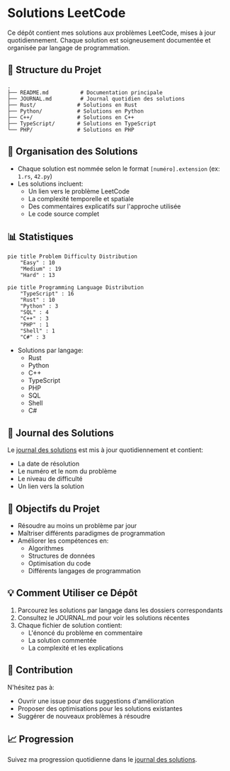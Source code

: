 # Solutions LeetCode

Ce dépôt contient mes solutions aux problèmes LeetCode, mises à jour quotidiennement. Chaque solution est soigneusement documentée et organisée par langage de programmation.

## 📁 Structure du Projet

```
.
├── README.md          # Documentation principale
├── JOURNAL.md         # Journal quotidien des solutions
├── Rust/             # Solutions en Rust
├── Python/           # Solutions en Python
├── C++/              # Solutions en C++
├── TypeScript/       # Solutions en TypeScript
└── PHP/              # Solutions en PHP
```

## 📝 Organisation des Solutions

- Chaque solution est nommée selon le format `[numéro].extension` (ex: `1.rs`, `42.py`)
- Les solutions incluent:
  - Un lien vers le problème LeetCode
  - La complexité temporelle et spatiale
  - Des commentaires explicatifs sur l'approche utilisée
  - Le code source complet

## 📊 Statistiques

```mermaid
pie title Problem Difficulty Distribution
    "Easy" : 10
    "Medium" : 19
    "Hard" : 13
```

```mermaid
pie title Programming Language Distribution
    "TypeScript" : 16
    "Rust" : 10
    "Python" : 3
    "SQL" : 4
    "C++" : 3
    "PHP" : 1
    "Shell" : 1
    "C#" : 3
```

- Solutions par langage:
  - Rust
  - Python
  - C++
  - TypeScript
  - PHP
  - SQL
  - Shell
  - C#

## 📖 Journal des Solutions

Le [journal des solutions](./JOURNAL.md) est mis à jour quotidiennement et contient:
- La date de résolution
- Le numéro et le nom du problème
- Le niveau de difficulté
- Un lien vers la solution

## 🎯 Objectifs du Projet

- Résoudre au moins un problème par jour
- Maîtriser différents paradigmes de programmation
- Améliorer les compétences en:
  - Algorithmes
  - Structures de données
  - Optimisation du code
  - Différents langages de programmation

## 💡 Comment Utiliser ce Dépôt

1. Parcourez les solutions par langage dans les dossiers correspondants
2. Consultez le JOURNAL.md pour voir les solutions récentes
3. Chaque fichier de solution contient:
   - L'énoncé du problème en commentaire
   - La solution commentée
   - La complexité et les explications

## 🚀 Contribution

N'hésitez pas à:
- Ouvrir une issue pour des suggestions d'amélioration
- Proposer des optimisations pour les solutions existantes
- Suggérer de nouveaux problèmes à résoudre

## 📈 Progression

Suivez ma progression quotidienne dans le [journal des solutions](./JOURNAL.md). 